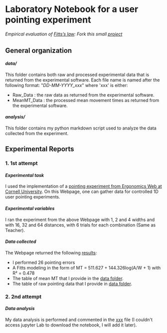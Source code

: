 # Laboratory Notebook for a user pointing experiment

###### *Empirical evaluation of [Fitts’s law](https://en.wikipedia.org/wiki/Fitts%27s_law): Fork this small [project](https://gricad-gitlab.univ-grenoble-alpes.fr/coutrixc/m2r_pointingxp)*

## General organization

#### *data/*
This folder contains both raw and processed experimental data that is returned from the experimental software.
Each file name is named after the following format: "*DD-MM-YYYY_xxx*" where 'xxx' is either:
- Raw_Data : the raw data  as returned from the experimental software.
- MeanMT_Data : the processed mean movement times as returned from the experimental software.

#### *analysis/*
This folder contains my python markdown script used to analyze the data collected from the experiment.

## Experimental Reports


### 1. 1st attempt 

#### *Experimental task*
I used the implementation of a [pointing experiment from Ergonomics Web at Cornell University](https://ergo.human.cornell.edu/FittsLaw/FittsLaw.html). On this Webpage, one can gather data for controlled 1D user pointing experiments.

#### *Experimental variables* 
I ran the experiment from the above Webpage with 1, 2 and 4 widths and with 16, 32 and 64 distances, with 6 trials for each combination (Same as Teacher).

#### *Data collected*
The Webpage returned the following [results](https://github.com/sarahbrb/SMPE_M2-MoSIG_ENSIMAG_DSAI/blob/main/Homework%2003%20/data%20/Fitts'%20Law%20Experiment%20(Results).pdf):

* I performed 26 pointing errors
* A Fitts modeling in the form of MT = 511.627 + 144.326log(A/W + 1) with R² = 0.478
* The table of mean MT that I provide in the [data folder](https://github.com/sarahbrb/SMPE_M2-MoSIG_ENSIMAG_DSAI/tree/main/Homework%2003%20/data%20).
* The table of raw pointing data that I provide in [data folder](https://github.com/sarahbrb/SMPE_M2-MoSIG_ENSIMAG_DSAI/tree/main/Homework%2003%20/data%20). 


### 2. 2nd attempt 

#### *Data analysis*
My data analysis is performed and commented in the [xxx]() file  (I couldn't access jupyter Lab to download the notebook, I will add it later).
